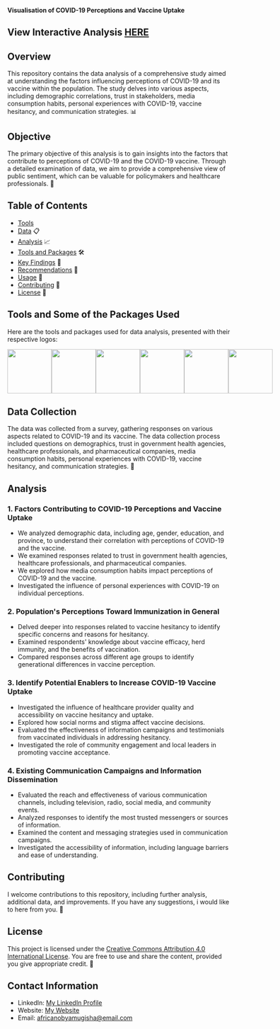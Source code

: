 **Visualisation of COVID-19 Perceptions and Vaccine Uptake**
## **View Interactive Analysis [HERE](https://africanobyamugisha.github.io/Behavioral-COVID19-Analysis)**

## Overview
This repository contains the data analysis of a comprehensive study aimed at understanding the factors influencing perceptions of COVID-19 and its vaccine within the population. The study delves into various aspects, including demographic correlations, trust in stakeholders, media consumption habits, personal experiences with COVID-19, vaccine hesitancy, and communication strategies. 📊

## Objective
The primary objective of this analysis is to gain insights into the factors that contribute to perceptions of COVID-19 and the COVID-19 vaccine. Through a detailed examination of data, we aim to provide a comprehensive view of public sentiment, which can be valuable for policymakers and healthcare professionals. 🎯

## Table of Contents
- [Tools](#tools)
- [Data](#data-collection) 📋
- [Analysis](#analysis) 📈
- [Tools and Packages](#tools-and-packages) 🛠️
- [Key Findings](#key-findings) 📌
- [Recommendations](#recommendations) 🚀
- [Usage](#usage) 📡
- [Contributing](#contributing) 🤝
- [License](#license) 📜

## Tools and Some of the Packages Used
Here are the tools and packages used for data analysis, presented with their respective logos:

<div style="display: flex; flex-direction: row;">
    <img src="https://www.r-project.org/Rlogo.png" height="100">
    <img src="https://d33wubrfki0l68.cloudfront.net/57299a1dcd979c623325f11bf5e5ce60f3d4eb00/e4602/wp-content/uploads/2018/10/black.png" height="100">
    <img src="https://bookdown.org/yihui/rmarkdown/images/hex-rmarkdown.png" height="100">
    <img src="https://ggplot2.tidyverse.org/logo.png" height="100">
    <img src="https://dplyr.tidyverse.org/logo.png" height="100">
    <img src="https://jkunst.com/highcharter/logo.png" height="100">
</div>

## Data Collection
The data was collected from a survey, gathering responses on various aspects related to COVID-19 and its vaccine. The data collection process included questions on demographics, trust in government health agencies, healthcare professionals, and pharmaceutical companies, media consumption habits, personal experiences with COVID-19, vaccine hesitancy, and communication strategies. 📝

## Analysis
### 1. Factors Contributing to COVID-19 Perceptions and Vaccine Uptake
- We analyzed demographic data, including age, gender, education, and province, to understand their correlation with perceptions of COVID-19 and the vaccine.
- We examined responses related to trust in government health agencies, healthcare professionals, and pharmaceutical companies.
- We explored how media consumption habits impact perceptions of COVID-19 and the vaccine.
- Investigated the influence of personal experiences with COVID-19 on individual perceptions.

### 2. Population's Perceptions Toward Immunization in General
- Delved deeper into responses related to vaccine hesitancy to identify specific concerns and reasons for hesitancy.
- Examined respondents' knowledge about vaccine efficacy, herd immunity, and the benefits of vaccination.
- Compared responses across different age groups to identify generational differences in vaccine perception.

### 3. Identify Potential Enablers to Increase COVID-19 Vaccine Uptake
- Investigated the influence of healthcare provider quality and accessibility on vaccine hesitancy and uptake.
- Explored how social norms and stigma affect vaccine decisions.
- Evaluated the effectiveness of information campaigns and testimonials from vaccinated individuals in addressing hesitancy.
- Investigated the role of community engagement and local leaders in promoting vaccine acceptance.

### 4. Existing Communication Campaigns and Information Dissemination
- Evaluated the reach and effectiveness of various communication channels, including television, radio, social media, and community events.
- Analyzed responses to identify the most trusted messengers or sources of information.
- Examined the content and messaging strategies used in communication campaigns.
- Investigated the accessibility of information, including language barriers and ease of understanding.


## Contributing
I welcome contributions to this repository, including further analysis, additional data, and improvements. If you have any suggestions, i would like to here from you. 🤗

## License
This project is licensed under the [Creative Commons Attribution 4.0 International License](https://creativecommons.org/licenses/by/4.0/). You are free to use and share the content, provided you give appropriate credit. 📜

## Contact Information
- LinkedIn: [My LinkedIn Profile](https://www.linkedin.com/in/africanobyamugisha)
- Website: [My Website](https://www.africanobyamugisha.github.io)
- Email: [africanobyamugisha\@email.com](mailto:africanobyamugisha@email.com)

